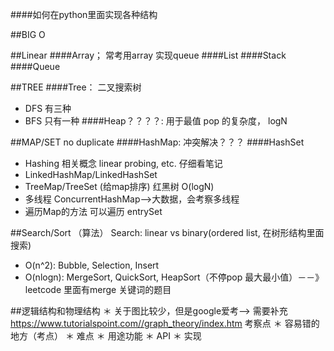####如何在python里面实现各种结构

##BIG O

##Linear
####Array； 常考用array 实现queue
####List
####Stack
####Queue

##TREE
####Tree： 二叉搜索树
* DFS 有三种
* BFS 只有一种
####Heap？？？？: 用于最值 pop 的复杂度， logN


##MAP/SET no duplicate
####HashMap: 冲突解决？？？
####HashSet
* Hashing 相关概念 linear probing, etc. 仔细看笔记
* LinkedHashMap/LinkedHashSet
* TreeMap/TreeSet (给map排序) 红黑树 O(logN)
* 多线程 ConcurrentHashMap-->大数据，会考察多线程
* 遍历Map的方法 可以遍历 entrySet

##Search/Sort （算法）
Search: linear vs binary(ordered list, 在树形结构里面搜索)
* O(n^2): Bubble, Selection, Insert
* O(nlogn): MergeSort, QuickSort, HeapSort（不停pop 最大最小值）－－》leetcode 里面有merge 关键词的题目





##逻辑结构和物理结构
＊ 关于图比较少，但是google爱考--> 需要补充 https://www.tutorialspoint.com//graph_theory/index.htm
考察点
＊ 容易错的地方（考点）
＊ 难点
＊ 用途功能
＊ API
＊ 实现
